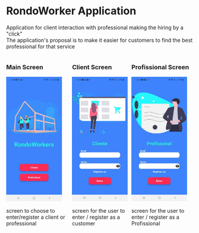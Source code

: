 # RondoWorker Application

<p>Application for client interaction with professional making the hiring by a "click"</br>
The application's proposal is to make it easier for customers to find the best professional for that service</p>

<div class='container'>
  <div>
    <h3>Main Screen</h3>
    <img src="./src/assets/imagen1.jpg" width='150'/>
    <p>screen to choose to enter/register a client or professional</p>
  </div>
  <div>
    <h3>Client Screen</h3>
    <img src="./src/assets/imagen2.jpg" width='150'/>
    <p>screen for the user to enter / register as a customer</p>
  </div>
  <div>
    <h3>Profissional Screen</h3>
    <img src="./src/assets/imagen3.jpg" width='150'/>
    <p>screen for the user to enter / register as a Profissional</p>
  </div>
  <style>
  .container {
    display: flex;
    flex-direction: row;
  }
</style>
</div>